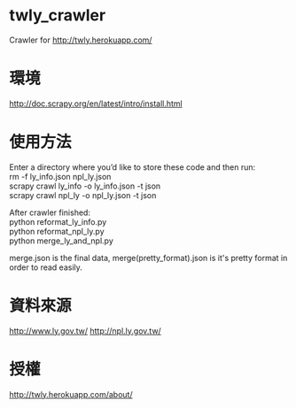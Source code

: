 twly_crawler
==========

Crawler for http://twly.herokuapp.com/

環境
======
http://doc.scrapy.org/en/latest/intro/install.html      

使用方法
======
Enter a directory where you’d like to store these code and then run:        
rm -f ly_info.json npl_ly.json     
scrapy crawl ly_info -o ly_info.json -t json        
scrapy crawl npl_ly -o npl_ly.json -t json        
        
After crawler finished:        
python reformat_ly_info.py      
python reformat_npl_ly.py      
python merge_ly_and_npl.py      
        
merge.json is the final data, merge(pretty_format).json is it's pretty format in order to read easily.

資料來源
======
http://www.ly.gov.tw/
http://npl.ly.gov.tw/

授權
======
http://twly.herokuapp.com/about/
